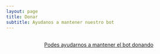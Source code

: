 ```yaml
---
layout: page
title: Donar
subtitle: Ayudanos a mantener nuestro bot
---
```

<div style="width:100%;text-align:center;">
<br/>
<a href="https://www.mercadopago.com.ar/checkout/v1/redirect?pref_id=171490949-c552a1fc-1f6f-448e-9666-84dd71ff0f64">Podes ayudarnos a mantener el bot donando</a>
</p>
</div>


